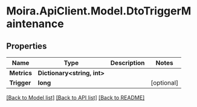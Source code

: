 # Moira.ApiClient.Model.DtoTriggerMaintenance

## Properties

Name | Type | Description | Notes
------------ | ------------- | ------------- | -------------
**Metrics** | **Dictionary&lt;string, int&gt;** |  | 
**Trigger** | **long** |  | [optional] 

[[Back to Model list]](../../README.md#documentation-for-models) [[Back to API list]](../../README.md#documentation-for-api-endpoints) [[Back to README]](../../README.md)

